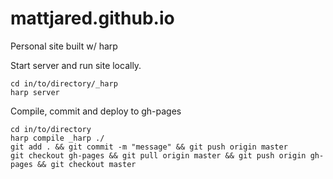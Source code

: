 # mattjared.github.io
Personal site built w/ harp

Start server and run site locally.

```
cd in/to/directory/_harp
harp server
```
Compile, commit and deploy to gh-pages

```
cd in/to/directory
harp compile _harp ./
git add . && git commit -m "message" && git push origin master
git checkout gh-pages && git pull origin master && git push origin gh-pages && git checkout master
```
